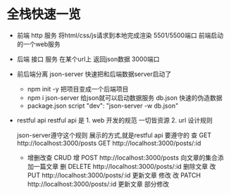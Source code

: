 # 全栈快速一览

- 前端 http 服务 将html/css/js请求到本地完成渲染
    5501/5500端口 前端启动的一个web服务
- 后端 接口 服务 
    在某个url上 返回json数据
    3000端口 
- 前后端分离
    json-server 快速把和后端数据server启动了
    - npm init -y 把项目变成一个后端项目
    - npm i json-server 给json就可以启动数据服务
        db.json 快速的伪造数据
    - package.json 
        script
        "dev": "json-server -w db.json"

- restful api 
    restful api 是
        1. web 开发的规范  一切皆资源 2. url 设计规则
        
    json-server遵守这个规则
    展示的方式,就是restful api 要遵守的
    查
    GET http://localhost:3000/posts
    GET http://localhost:3000/posts/:id

    - 增删改查 CRUD
    增 POST http://localhost:3000/posts 向文章的集合添加一篇文章
    删 DELETE http://localhost:3000/posts/:id 删除文章
    改 PUT http://localhost:3000/posts/:id 更新文章 修改
    改 PATCH http://localhost:3000/posts/:id 更新文章 部分修改